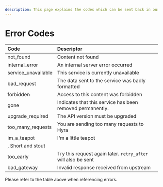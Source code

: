 ```yaml
---
description: This page explains the codes which can be sent back in our errors array.
---
```


# Error Codes

| Code | Descriptor |
| :--- | :--- |
| not\_found | Content not found |
| internal\_error | An internal server error occurred |
| service\_unavailable | This service is currently unavailable |
| bad\_request | The data sent to the service was badly formatted |
| forbidden | Access to this content was forbidden |
| gone | Indicates that this service has been removed permanently. |
| upgrade\_required | The API version must be upgraded |
| too\_many\_requests | You are sending too many requests to Hyra |
| im\_a\_teapot | I'm a little teapot
, Short and stout |
| too\_early | Try this request again later. `retry_after` will also be sent |
| bad\_gateway | Invalid response received from upstream |

Please refer to the table above when referencing errors.

